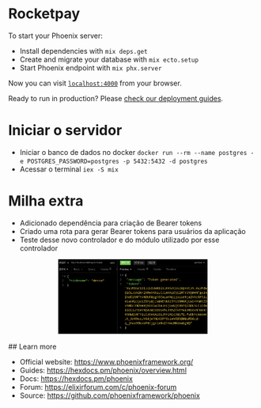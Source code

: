 # Rocketpay

To start your Phoenix server:

  * Install dependencies with `mix deps.get`
  * Create and migrate your database with `mix ecto.setup`
  * Start Phoenix endpoint with `mix phx.server`

Now you can visit [`localhost:4000`](http://localhost:4000) from your browser.

Ready to run in production? Please [check our deployment guides](https://hexdocs.pm/phoenix/deployment.html).


# Iniciar o servidor
  * Iniciar o banco de dados no docker
    `docker run --rm --name postgres -e POSTGRES_PASSWORD=postgres -p 5432:5432 -d postgres` 
  * Acessar o terminal
    `iex -S mix`

# Milha extra
 * Adicionado dependência para criação de Bearer tokens
 * Criado uma rota para gerar Bearer tokens para usuários da aplicação
 * Teste desse novo controlador e do módulo utilizado por esse controlador
  <p align="center">
    <img alt="Requisicao" src="./images/tokenGenerated.png" width="60%">
  </p>
## Learn more

  * Official website: https://www.phoenixframework.org/
  * Guides: https://hexdocs.pm/phoenix/overview.html
  * Docs: https://hexdocs.pm/phoenix
  * Forum: https://elixirforum.com/c/phoenix-forum
  * Source: https://github.com/phoenixframework/phoenix


